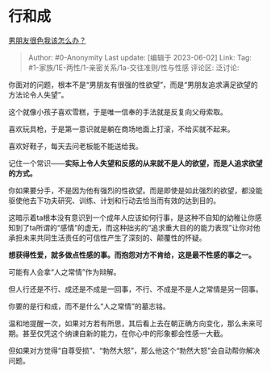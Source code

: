 # 行和成
[男朋友很色我该怎么办？](https://www.zhihu.com/question/513438873/answer/3054717515)

> Author: #0-Anonymity
> Last update: [编辑于 2023-06-02]
> Link:
> Tag: #1-家族/1E-两性/1-亲密关系/1a-交往准则/性与性感 
> 评论区:
> 泛讨论:

你面对的问题，根本不是“男朋友有很强的性欲望”，而是“男朋友追求满足欲望的方法论令人失望”。

这个就像小孩子喜欢雪糕，于是唯一信奉的手法就是反复向父母索取。

喜欢玩具枪，于是第一意识就是躺在商场地面上打滚，不给买就不起来。

喜欢好鞋子，每天去问老板能不能送给我。

记住一个常识——**实际上令人失望和反感的从来就不是人的欲望，而是人追求欲望的方式。**

你如果要分手，不是因为他有强烈的性欲望。而是即使是如此强烈的欲望，都没能驱使他去下功夫研究、训练、计划和行动去恰当而有效的达到目的。

这暗示着ta根本没有意识到一个成年人应该如何行事，是这种不自知的幼稚让你感知到了ta所谓的“感情”的虚无，而这种拙劣的“追求重大目的的能力表现”让你对他承担未来共同生活责任的可信性产生了深刻的、颠覆性的怀疑。

**想获得性爱，就多做点性感的事。而抱怨对方不肯给，这是最不性感的事之一。**

可能有人会拿“人之常情”作为辩解。

但人行还是不行、成还是不成是一回事，不行、不成是不是人之常情是另一回事。

你要的是行和成，而不是什么“人之常情”的墓志铭。

温和地提醒一次，如果对方若有所思，其后看上去在朝正确方向变化，那么未来可期。甚至仅凭这个纳谏自新的能力，在你心中的形象都会性感一大截。

但如果对方觉得“自尊受损”、“勃然大怒”，那么他这个“勃然大怒”会自动帮你解决问题。